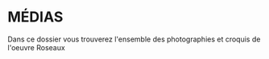 # MÉDIAS

Dans ce dossier vous trouverez l'ensemble des photographies et croquis de l'oeuvre Roseaux
